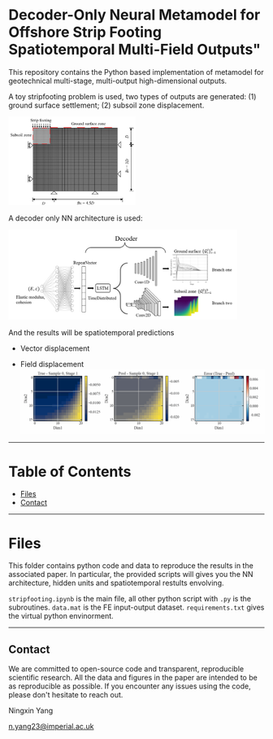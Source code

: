 # Decoder-Only Neural Metamodel for Offshore Strip Footing Spatiotemporal Multi-Field Outputs"


  This repository contains the Python based implementation of metamodel for geotechnical multi-stage, multi-output high-dimensional outputs. 

A toy stripfooting problem is used, two types of outputs are generated: (1) ground surface settlement; (2) subsoil zone displacement.

<img src="image-1.png" width="250">

A decoder only NN architecture is used:

<img src="image.png" width="450">


And the results will be spatiotemporal predictions
- Vector displacement

- Field displacement
![alt text](heatmap_time_evolution-1.gif)

--------------------
# Table of Contents
<!-- TOC depthFrom:2 depthTo:4 withLinks:1 updateOnSave:1 orderedList:0 -->
- [Files](#Overview)
- [Contact](#Contact)
<!-- /TOC -->
---------------------
# Files <a name="Overview"></a>
This folder contains python code and data to reproduce the results in the associated paper. In particular, the provided scripts will gives you the NN architecture, hidden units and spatiotemporal restults envolving.

`stripfooting.ipynb` is the main file, all other python script with `.py` is the subroutines. `data.mat` is the FE input-output dataset. `requirements.txt` gives the virtual python envinorment. 


---------------------
## Contact <a name="Contact"></a>
We are committed to open-source code and transparent, reproducible scientific research. All the data and figures in the paper are intended to be as reproducible as possible. If you encounter any issues using the code, please don't hesitate to reach out.

Ningxin Yang

n.yang23@imperial.ac.uk